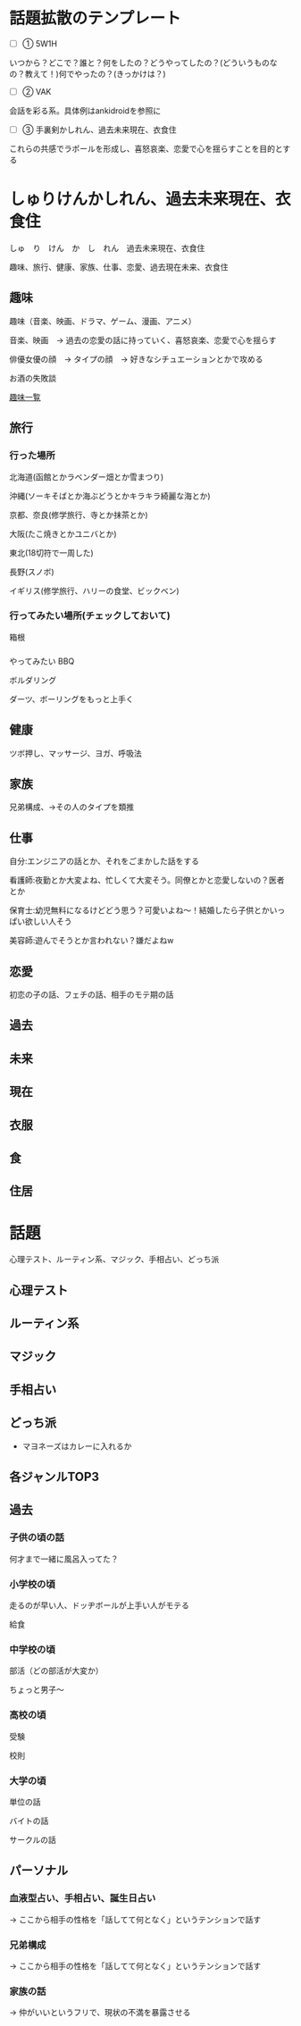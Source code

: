 # 話題拡散のテンプレート

- [ ] ① 5W1H

いつから？どこで？誰と？何をしたの？どうやってしたの？(どういうものなの？教えて！)何でやったの？(きっかけは？)

- [ ] ② VAK

会話を彩る系。具体例はankidroidを参照に

- [ ] ③ 手裏剣かしれん、過去未来現在、衣食住

これらの共感でラポールを形成し、喜怒哀楽、恋愛で心を揺らすことを目的とする


# しゅりけんかしれん、過去未来現在、衣食住

しゅ　り　けん　か　し　れん　過去未来現在、衣食住

趣味、旅行、健康、家族、仕事、恋愛、過去現在未来、衣食住

## 趣味

趣味（音楽、映画、ドラマ、ゲーム、漫画、アニメ）

音楽、映画　→ 過去の恋愛の話に持っていく、喜怒哀楽、恋愛で心を揺らす

俳優女優の顔　→ タイプの顔　→ 好きなシチュエーションとかで攻める

お酒の失敗談

[趣味一覧](https://github.com/KetunikuLab/manual/blob/master/ヒューマンスキル/トーク/趣味.md)


## 旅行
### 行った場所
北海道(函館とかラベンダー畑とか雪まつり)

沖縄(ソーキそばとか海ぶどうとかキラキラ綺麗な海とか)

京都、奈良(修学旅行、寺とか抹茶とか)

大阪(たこ焼きとかユニバとか)

東北(18切符で一周した)

長野(スノボ)

イギリス(修学旅行、ハリーの食堂、ビックベン)

### 行ってみたい場所(チェックしておいて)
箱根

###
やってみたい
BBQ

ボルダリング

ダーツ、ボーリングをもっと上手く



## 健康

ツボ押し、マッサージ、ヨガ、呼吸法


## 家族

兄弟構成、→その人のタイプを類推


## 仕事

自分:エンジニアの話とか、それをごまかした話をする

看護師:夜勤とか大変よね、忙しくて大変そう。同僚とかと恋愛しないの？医者とか

保育士:幼児無料になるけどどう思う？可愛いよね〜！結婚したら子供とかいっぱい欲しい人そう

美容師:遊んでそうとか言われない？嫌だよねw


## 恋愛

初恋の子の話、フェチの話、相手のモテ期の話

## 過去


## 未来

## 現在


## 衣服


## 食


## 住居



# 話題
心理テスト、ルーティン系、マジック、手相占い、どっち派

## 心理テスト

## ルーティン系

## マジック

## 手相占い

## どっち派

- マヨネーズはカレーに入れるか

## 各ジャンルTOP3





## 過去
### 子供の頃の話

何才まで一緒に風呂入ってた？

### 小学校の頃
走るのが早い人、ドッヂボールが上手い人がモテる

給食


### 中学校の頃
部活（どの部活が大変か）

ちょっと男子〜

### 高校の頃
受験

校則

### 大学の頃
単位の話

バイトの話

サークルの話








## パーソナル
### 血液型占い、手相占い、誕生日占い

→ ここから相手の性格を「話してて何となく」というテンションで話す

### 兄弟構成

→ ここから相手の性格を「話してて何となく」というテンションで話す

### 家族の話

→ 仲がいいというフリで、現状の不満を暴露させる
